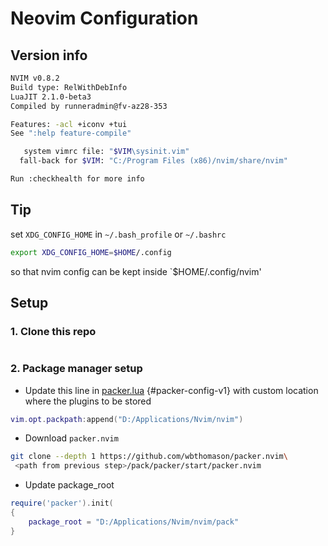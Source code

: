 # Neovim Configuration

## Version info

```bash
NVIM v0.8.2
Build type: RelWithDebInfo
LuaJIT 2.1.0-beta3
Compiled by runneradmin@fv-az28-353

Features: -acl +iconv +tui
See ":help feature-compile"

   system vimrc file: "$VIM\sysinit.vim"
  fall-back for $VIM: "C:/Program Files (x86)/nvim/share/nvim"

Run :checkhealth for more info
```
## Tip

set `XDG_CONFIG_HOME` in `~/.bash_profile` or `~/.bashrc`

```bash
export XDG_CONFIG_HOME=$HOME/.config
```
so that nvim config can be kept inside `$HOME/.config/nvim'


## Setup

### 1. Clone this repo

```bash
```

### 2. Package manager setup

+ Update this line in [packer.lua](after/plugin/packer.lua) {#packer-config-v1}
with custom location where the plugins to be stored
```lua
vim.opt.packpath:append("D:/Applications/Nvim/nvim")
```

+ Download `packer.nvim`

```bash
git clone --depth 1 https://github.com/wbthomason/packer.nvim\
 <path from previous step>/pack/packer/start/packer.nvim
 ```

+ Update package_root

```lua
require('packer').init(
{
	package_root = "D:/Applications/Nvim/nvim/pack"
}
```
